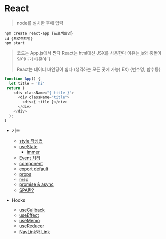 # React

> node를 설치한 후에 입력

```
npm create react-app {프로젝트명}
cd {프로젝트명}
npm start
```

> 코드는 App.js에서 짠다
> React는 html대신 JSX를 사용한다
> 이유는 js와 충돌이 일어나기 때문이다
>
> React는 데이터 바인딩이 쉽다
> (생각하는 모든 곳에 가능)
> EX) {변수명, 함수등}

```Javascript
function App() {
  let title = 'hi'
 return (
    <div className="{ title }">
      <div className="title">
        <div>{ title }</div>
      </div>
    </div>
  );
}
```

+ 기초
  + [style 작성법](knowledge/style.md)
  + [useState](knowledge/useState.md)
    + [immer](knowledge/immer.md)
  + [Event 처리](knowledge/Event.md)
  + [component](knowledge/component.md)
  + [export default](knowledge/export-default.md)
  + [props](knowledge/props.md)
  + [map](knowledge/map.md)
  + [promise & async](knowledge/promise&async.md)
  + [SPA란?](knowledge/SPA.md)

+ Hooks
  + [useCallback](knowledge/useCallback.md)
  + [useEffect](knowledge/useEffect.md)
  + [useMemo](knowledge/useMemo.md)
  + [useReducer](knowledge/useReducer.md)
  + [NavLink와 Link](knowledge/NavLink와Link.md)
